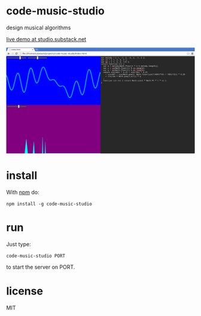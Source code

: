 # code-music-studio

design musical algorithms

[live demo at studio.substack.net](http://studio.substack.net/)

![screenshot](images/screenshot.png)

# install

With [npm](https://npmjs.org) do:

```
npm install -g code-music-studio
```

# run

Just type:

```
code-music-studio PORT
```

to start the server on PORT.

# license

MIT

